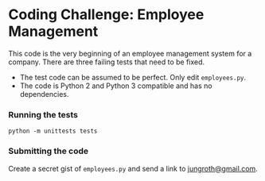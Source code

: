 # Coding Challenge: Employee Management

This code is the very beginning of an employee management system for a company. There are three failing tests that need to be fixed.

 * The test code can be assumed to be perfect. Only edit `employees.py`.
 * The code is Python 2 and Python 3 compatible and has no dependencies.
 
### Running the tests
```
python -m unittests tests
```
### Submitting the code
Create a secret gist of `employees.py` and send a link to jungroth@gmail.com.  
 